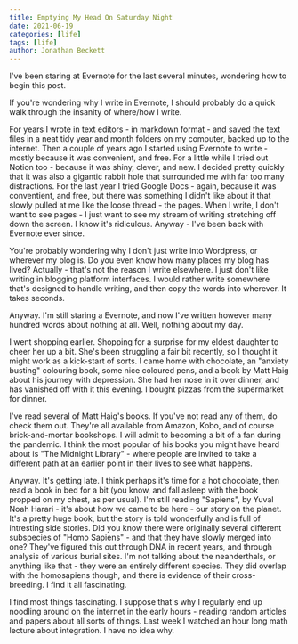 ```yaml
---
title: Emptying My Head On Saturday Night
date: 2021-06-19
categories: [life]
tags: [life]
author: Jonathan Beckett
---
```


I've been staring at Evernote for the last several minutes, wondering how to begin this post.

If you're wondering why I write in Evernote, I should probably do a quick walk through the insanity of where/how I write.

For years I wrote in text editors - in markdown format - and saved the text files in a neat tidy year and month folders on my computer, backed up to the internet. Then a couple of years ago I started using Evernote to write - mostly because it was convenient, and free. For a little while I tried out Notion too - because it was shiny, clever, and new. I decided pretty quickly that it was also a gigantic rabbit hole that surrounded me with far too many distractions. For the last year I tried Google Docs - again, because it was conventient, and free, but there was something I didn't like about it that slowly pulled at me like the loose thread - the pages. When I write, I don't want to see pages - I just want to see my stream of writing stretching off down the screen. I know it's ridiculous. Anyway - I've been back with Evernote ever since.

You're probably wondering why I don't just write into Wordpress, or wherever my blog is. Do you even know how many places my blog has lived? Actually - that's not the reason I write elsewhere. I just don't like writing in blogging platform interfaces. I would rather write somewhere that's designed to handle writing, and then copy the words into wherever. It takes seconds.

Anyway. I'm still staring a Evernote, and now I've written however many hundred words about nothing at all. Well, nothing about my day.

I went shopping earlier. Shopping for a surprise for my eldest daughter to cheer her up a bit. She's been struggling a fair bit recently, so I thought it might work as a kick-start of sorts. I came home with chocolate, an "anxiety busting" colouring book, some nice coloured pens, and a book by Matt Haig about his journey with depression. She had her nose in it over dinner, and has vanished off with it this evening. I bought pizzas from the supermarket for dinner.

I've read several of Matt Haig's books. If you've not read any of them, do check them out. They're all available from Amazon, Kobo, and of course brick-and-mortar bookshops. I will admit to becoming a bit of a fan during the pandemic. I think the most popular of his books you might have heard about is "The Midnight Library" - where people are invited to take a different path at an earlier point in their lives to see what happens.

Anyway. It's getting late. I think perhaps it's time for a hot chocolate, then read a book in bed for a bit (you know, and fall asleep with the book propped on my chest, as per usual). I'm still reading "Sapiens", by Yuval Noah Harari - it's about how we came to be here - our story on the planet. It's a pretty huge book, but the story is told wonderfully and is full of intresting side stories. Did you know there were originally several different subspecies of "Homo Sapiens" - and that they have slowly merged into one? They've figured this out through DNA in recent years, and through analysis of various burial sites. I'm not talking about the neanderthals, or anything like that - they were an entirely different species. They did overlap with the homosapiens though, and there is evidence of their cross-breeding. I find it all fascinating.

I find most things fascinating. I suppose that's why I regularly end up noodling around on the internet in the early hours - reading random articles and papers about all sorts of things. Last week I watched an hour long math lecture about integration. I have no idea why.